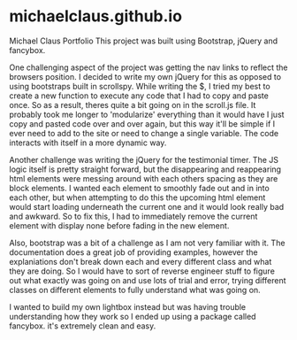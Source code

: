 # michaelclaus.github.io

Michael Claus Portfolio
This project was built using Bootstrap, jQuery and fancybox.

One challenging aspect of the project was getting the nav links to reflect the browsers position. I decided to write my own jQuery for this as opposed to using bootstraps built in scrollspy. While writing the $, I tried my best to create a new function to execute any code that I had to copy and paste once. So as a result, theres quite a bit going on in the scroll.js file. It probably took me longer to 'modularize' everything than it would have I just copy and pasted code over and over again, but this way it'll be simple if I ever need to add to the site or need to change a single variable. The code interacts with itself in a more dynamic way.

Another challenge was writing the jQuery for the testimonial timer. The JS logic itself is pretty straight forward, but the disappearing and reappearing html elements were messing around with each others spacing as they are block elements. I wanted each element to smoothly fade out and in into each other, but when attempting to do this the upcoming html element would start loading underneath the current one and it would look really bad and awkward. So to fix this, I had to immediately remove the current element with display none before fading in the new element.

Also, bootstrap was a bit of a challenge as I am not very familiar with it. The documentation does a great job of providing examples, however the explaniations don't break down each and every different class and what they are doing. So I would have to sort of reverse engineer stuff to figure out what exactly was going on and use lots of trial and error, trying different classes on different elements to fully understand what was going on.

I wanted to build my own lightbox instead but was having trouble understanding how they work so I ended up using a package called fancybox. it's extremely clean and easy.
